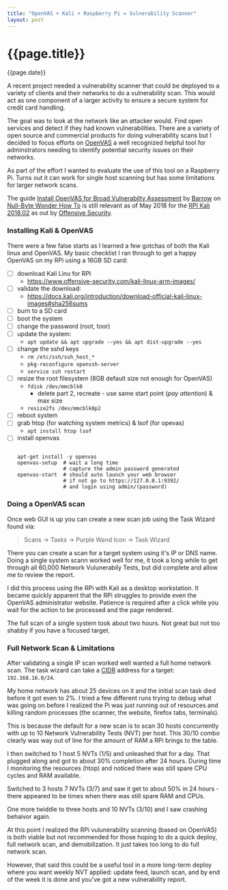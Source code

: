 ```yaml
---
title: "OpenVAS + Kali + Raspberry Pi = Vulnerability Scanner"
layout: post
---
```

# {{page.title}}

<p class='#meta'>{{page.date}}</p>

A recent project needed a vulnerability scanner that could be deployed to a variety of clients and their networks to do a vulnerability scan. This would act as one component of a larger activity to ensure a secure system for credit card handling.

The goal was to look at the network like an attacker would. Find open services and detect if they had known vulnerabilities. There are a variety of open source and commercial products for doing vulnerability scans but I decided to focus efforts on [OpenVAS](http://www.openvas.org/) a well recognized helpful tool for adminstrators needing to identify potential security issues on their networks.

As part of the effort I wanted to evaluate the use of this tool on a Raspberry Pi.  Turns  out it can work for single host scanning but has some limitations for larger network scans.

The guide [Install OpenVAS for Broad Vulnerabilty Assessment](https://null-byte.wonderhowto.com/how-to/install-openvas-for-broad-vulnerability-assessment-0179318/) by [Barrow](https://creator.wonderhowto.com/barrow/) on [Null-Byte Wonder How To](https://null-byte.wonderhowto.com) is still relevant as of May 2018 for the [RPI Kali 2018.02](https://www.offensive-security.com/kali-linux-arm-images/) as out by [Offensive Security](https://www.offensive-security.com/).  


### Installing Kali & OpenVAS

There were a few false starts as I learned a few gotchas of both the Kali linux and OpenVAS.  My basic checklist I ran through to get a happy OpenVAS on my RPi using a 16GB SD card:

- [ ] download Kali Linu for RPI
    * https://www.offensive-security.com/kali-linux-arm-images/
- [ ] validate the download: 
    * https://docs.kali.org/introduction/download-official-kali-linux-images#sha256sums
- [ ] burn to a SD card
- [ ] boot the system
- [ ] change the password (root, toor)
- [ ] update the system: 
  * `apt update && apt upgrade --yes && apt dist-upgrade --yes`
- [ ] change the sshd keys
  * `rm /etc/ssh/ssh_host_*`
  * `pkg-reconfigure openssh-server`
  * `service ssh restart`
- [ ] resize the root filesystem (8GB default size not enough for OpenVAS)
  * `fdisk /dev/mmcblk0`
    * delete part 2, recreate - use same start point (*pay attention*) & max size
  * `resize2fs /dev/mmcblk0p2`
- [ ] reboot system
- [ ] grab htop (for watching system metrics) & lsof (for opevas)
  * `apt install htop lsof`
- [ ] install openvas
  ```
  
  apt-get install -y openvas
  openvas-setup  # wait a long time
                 # capture the admin password generated
  openvas-start  # should auto launch your web browser
                 # if not go to https://127.0.0.1:9392/ 
                 # and login using admin/(password)
  ```

### Doing a OpenVAS scan

Once web GUI is up you can create a new scan job using the Task Wizard found via:

>Scans -> Tasks -> Purple Wand Icon -> Task Wizard

There you can create a scan for a target system using it's IP or DNS name. Doing a single system scann worked well for me, it took a long while to get through all 60,000 Network Vulunerabily Tests, but did complete and allow me to review the report. 

I did this process using the RPi with Kali as a desktop workstation. It became quickly apparent that the RPi struggles to provide even the OpenVAS administrator website. Patience is required after a click while you wait for the action to be processed and the page rendered.

The full scan of a single system took about two hours.  Not great but not too shabby if you have a focused target.

### Full Network Scan & Limitations 

After validating a single IP scan worked well wanted a full home network scan.  The task wizard can take a [CIDR](https://en.wikipedia.org/wiki/Classless_Inter-Domain_Routing#IPv4_CIDR_blocks) address for a target: `192.168.16.0/24`.  

My home network has about 25 devices on it and the initial scan task died before it got even to 2%. I tried a few different runs trying to debug what was going on before I realized the Pi was just running out of resources and killing random processes (the scanner, the website, firefox tabs, terminals).  

This is because the default for a new scan is to scan 30 hosts concurrently with up to 10 Network Vulnerability Tests (NVT) per host.  This 30/10 combo clearly was way out of line for the amount of RAM a RPi brings to the table.

I then switched to 1 host 5 NVTs (1/5) and unleashed that for a day.  That plugged along and got to about 30% completion after 24 hours. During time I monitoring the resources (htop) and noticed there was still spare CPU cycles and RAM available.  

Switched to 3 hosts 7 NVTs (3/7) and saw it get to about 50% in 24 hours - there appeared to be times when there was still spare RAM and CPUs.

One more twiddle to three hosts and 10 NVTs (3/10) and I saw crashing behaivor again.

At this point I realized the RPi vulunerability scanning (based on OpenVAS) is both viable but not recommended for those hoping to do a quick deploy, full network scan, and demobilization. It just takes too long to do full network scan. 

However, that said this could be a useful tool in a more long-term deploy where you want weekly NVT applied: update feed, launch scan, and by end of the week it is done and you've got a new vulnerability report.

